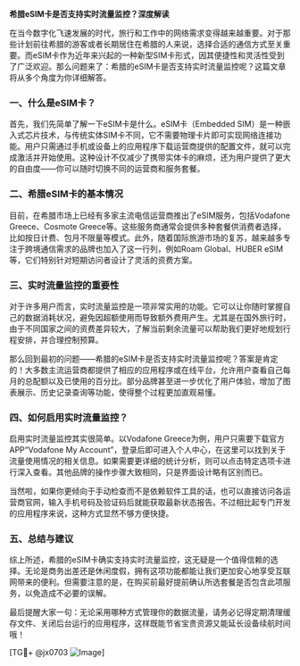 **希腊eSIM卡是否支持实时流量监控？深度解读**

在当今数字化飞速发展的时代，旅行和工作中的网络需求变得越来越重要。对于那些计划前往希腊的游客或者长期居住在希腊的人来说，选择合适的通信方式至关重要。而eSIM卡作为近年来兴起的一种新型SIM卡形式，因其便捷性和灵活性受到了广泛欢迎。那么问题来了：希腊的eSIM卡是否支持实时流量监控呢？这篇文章将从多个角度为你详细解答。

### 一、什么是eSIM卡？

首先，我们先简单了解一下eSIM卡是什么。eSIM卡（Embedded SIM）是一种嵌入式芯片技术，与传统实体SIM卡不同，它不需要物理卡片即可实现网络连接功能。用户只需通过手机或设备上的应用程序下载运营商提供的配置文件，就可以完成激活并开始使用。这种设计不仅减少了携带实体卡的麻烦，还为用户提供了更大的自由度——你可以随时切换不同的运营商和服务套餐。

### 二、希腊eSIM卡的基本情况

目前，在希腊市场上已经有多家主流电信运营商推出了eSIM服务，包括Vodafone Greece、Cosmote Greece等。这些服务商通常会提供多种套餐供消费者选择，比如按日计费、包月不限量等模式。此外，随着国际旅游市场的复苏，越来越多专注于跨境通信需求的品牌也加入了这一行列，例如Roam Global、HUBER eSIM等，它们特别针对短期访问者设计了灵活的资费方案。

### 三、实时流量监控的重要性

对于许多用户而言，实时流量监控是一项非常实用的功能。它可以让你随时掌握自己的数据消耗状况，避免因超额使用而导致额外费用产生。尤其是在国外旅行时，由于不同国家之间的资费差异较大，了解当前剩余流量可以帮助我们更好地规划行程安排，并合理控制预算。

那么回到最初的问题——希腊的eSIM卡是否支持实时流量监控呢？答案是肯定的！大多数主流运营商都提供了相应的应用程序或在线平台，允许用户查看自己每月的总配额以及已使用的百分比。部分品牌甚至进一步优化了用户体验，增加了图表展示、历史记录查询等功能，使得整个过程更加直观易懂。

### 四、如何启用实时流量监控？

启用实时流量监控其实很简单。以Vodafone Greece为例，用户只需要下载官方APP“Vodafone My Account”，登录后即可进入个人中心，在这里可以找到关于流量使用情况的相关信息。如果需要更详细的统计分析，则可以点击特定选项卡进行深入查看。其他品牌的操作步骤大致相同，只是界面设计略有区别而已。

当然啦，如果你更倾向于手动检查而不是依赖软件工具的话，也可以直接访问各运营商官网，输入手机号码及验证码后就能获取最新状态报告。不过相比起专门开发的应用程序来说，这种方式显然不够方便快捷。

### 五、总结与建议

综上所述，希腊的eSIM卡确实支持实时流量监控，这无疑是一个值得信赖的选择。无论是商务出差还是休闲度假，拥有这项功能都能让我们更加安心地享受互联网带来的便利。但需要注意的是，在购买前最好提前确认所选套餐是否包含此项服务，以免造成不必要的误解。

最后提醒大家一句：无论采用哪种方式管理你的数据流量，请务必记得定期清理缓存文件、关闭后台运行的应用程序，这样既能节省宝贵资源又能延长设备续航时间哦！

[TG💪+ @jx0703 ![Image](https://github.com/user-attachments/assets/dbca1d08-cadb-493c-b0ec-ad6f7a83f270)]